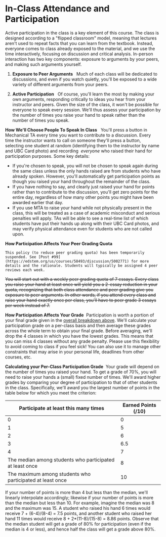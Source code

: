 # In-Class Attendance and Participation

Active participation in the class is a key element of this course. The class is designed according to a "flipped classroom" model, meaning that lectures aren't used to repeat facts that you can learn from the textbook. Instead, everyone comes to class already exposed to the material, and we use the time interactively, focusing on discussion and critical analysis. In-person interaction has two key components: exposure to arguments by your peers, and making such arguments yourself.

1.  **Exposure to Peer Arguments**   Much of each class will be dedicated to discussions, and even if you watch quietly, you'll be exposed to a wide variety of different arguments from your peers.

3.  **Active Participation**   Of course, you'll learn the most by making your own arguments, responding critically to ideas you hear from your instructor and peers. Given the size of the class, it won't be possible for everyone to speak every session. We'll thus assess your participation by the number of times you raise your hand to speak rather than the number of times you speak.

**How We'll Choose People To Speak In Class**   You'll press a button in Mechanical TA every time you want to contribute to a discussion. Every time the instructor wants to call on someone they'll press a button, selecting one student at random (identifying them to the instructor by name and UBC Card photo) and recording  _everyone_ who raised their hand for participation purposes. Some key details:

*   If you're chosen to speak, you will not be chosen to speak again during the same class unless the only hands raised are from students who have already spoken. However, you'll automatically get participation points as though you raised your hand throughout the remainder of the class.
*   If you have nothing to say, and clearly just raised your hand for points rather than to contribute to the discussion, you'll get zero points for the entire day, regardless of how many other points you might have been awarded earlier that day.
*   If you use MTA to raise your hand while not physically present in the class, this will be treated as a case of academic misconduct and serious penalties will apply. TAs will be able to see a real-time list of which students have put their hands up along with their UBC Card photos, and may verify physical attendance even for students who are not called upon.

**How Participation Affects Your Peer Grading Quota**

```{note}
This policy (to reduce peer grading quota) has been temporarily suspended. See [Post #99](https://edstem.org/us/courses/58493/discussion/5002771) for more details and the rationale. Students will typically be assigned 4 peer reviews each week.
```

<s>You will start out with a weekly peer grading quota of 7 essays. Every class you raise your hand at least once will yield you a 2-essay reduction in your quota, recognizing that both class attendance and peer grading give you exposure to peer arguments. In other words, if you attend every class and raise your hand exactly once per class, you'll have to peer grade 3 essays per week instead of 7.</s>

**How Participation Affects Your Grade**  Participation is worth a portion of your final grade given in the [overall breakdown above](https://www.students.cs.ubc.ca/~cs-430/#Grades). We'll calculate your participation grade on a per-class basis and then average these grades across the whole term to obtain your final grade. Before averaging, we'll drop the 4 classes in which you have the lowest grades. This means that you can miss 4 classes without any grade penalty. Please use this flexibility to avoid coming to class if you feel sick! You can also use it to manage other constraints that may arise in your personal life, deadlines from other courses, etc.

**Calculating your Per-Class Participation Grade**  Your grade will depend on the number of times you raised your hand. To get a grade of 70%, you will need to raise your hands a (small) fixed number of times. We'll award higher grades by comparing your degree of participation to that of other students in the class. Specifically, we'll award you the largest number of points in the table below for which you meet the criterion:

 
| Participate at least this many times                      | Earned Points (/10) |
|-----------------------------------------------------------|---------------------|
| 0                                                         | 0                   |
| 1                                                         | 5                   |
| 2                                                         | 6                   |
| 3                                                         | 6.5                 |
| 4                                                         | 7                   |
| The median among students who participated at least once  | 8                   |
| The maximum among students who participated at least once | 10                  |

If your number of points is more than 4 but less than the median, we'll linearly interpolate accordingly; likewise if your number of points is more than the median but less than 10. For example, imagine the median was 8 and the maximum was 15. A student who raised his hand 6 times would receive 7 + (6-4)/(8-4) = 7.5 points, and another student who raised her hand 11 times would receive 8 + 2\*(11-8)/(15-8) = 8.86 points. Observe that the median student will get a grade of 80% for participation (even if the median is 4 or less), and hence half the class will get a grade above 80%.